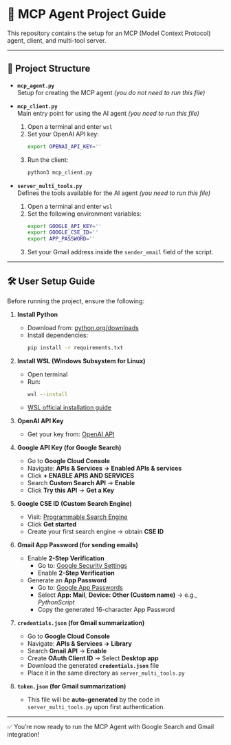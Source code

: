 # 🚀 MCP Agent Project Guide

This repository contains the setup for an MCP (Model Context Protocol) agent, client, and multi-tool server.

---

## 📂 Project Structure

- **`mcp_agent.py`**  
  Setup for creating the MCP agent *(you do not need to run this file)*  

- **`mcp_client.py`**  
  Main entry point for using the AI agent *(you need to run this file)*  
  1. Open a terminal and enter `wsl`  
  2. Set your OpenAI API key:  
     ```bash
     export OPENAI_API_KEY=''
     ```  
  3. Run the client:  
     ```bash
     python3 mcp_client.py
     ```

- **`server_multi_tools.py`**  
  Defines the tools available for the AI agent *(you need to run this file)*  
  1. Open a terminal and enter `wsl`  
  2. Set the following environment variables:  
     ```bash
     export GOOGLE_API_KEY=''
     export GOOGLE_CSE_ID=''
     export APP_PASSWORD=''
     ```  
  3. Set your Gmail address inside the `sender_email` field of the script.

---

## 🛠️ User Setup Guide

Before running the project, ensure the following:

1. **Install Python**  
   - Download from: [python.org/downloads](https://www.python.org/downloads/)  
   - Install dependencies:  
     ```bash
     pip install -r requirements.txt
     ```

2. **Install WSL (Windows Subsystem for Linux)**  
   - Open terminal  
   - Run:  
     ```bash
     wsl --install
     ```  
   - [WSL official installation guide](https://learn.microsoft.com/en-us/windows/wsl/install)

3. **OpenAI API Key**  
   - Get your key from: [OpenAI API](https://openai.com/api/)

4. **Google API Key (for Google Search)**  
   - Go to **Google Cloud Console**  
   - Navigate: **APIs & Services → Enabled APIs & services**  
   - Click **+ ENABLE APIS AND SERVICES**  
   - Search **Custom Search API** → **Enable**  
   - Click **Try this API** → **Get a Key**  

5. **Google CSE ID (Custom Search Engine)**  
   - Visit: [Programmable Search Engine](https://programmablesearchengine.google.com/about/)  
   - Click **Get started**  
   - Create your first search engine → obtain **CSE ID**

6. **Gmail App Password (for sending emails)**  
   - Enable **2-Step Verification**  
     - Go to: [Google Security Settings](https://myaccount.google.com/security)  
     - Enable **2-Step Verification**  
   - Generate an **App Password**  
     - Go to: [Google App Passwords](https://myaccount.google.com/apppasswords)  
     - Select **App: Mail**, **Device: Other (Custom name)** → e.g., *PythonScript*  
     - Copy the generated 16-character App Password  

7. **`credentials.json` (for Gmail summarization)**  
   - Go to **Google Cloud Console**  
   - Navigate: **APIs & Services → Library**  
   - Search **Gmail API** → **Enable**  
   - Create **OAuth Client ID** → Select **Desktop app**  
   - Download the generated **`credentials.json`** file  
   - Place it in the same directory as `server_multi_tools.py`

8. **`token.json` (for Gmail summarization)**  
   - This file will be **auto-generated** by the code in `server_multi_tools.py` upon first authentication.

---

✅ You’re now ready to run the MCP Agent with Google Search and Gmail integration!
